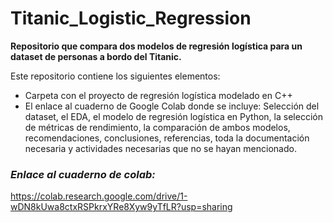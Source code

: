 # Titanic_Logistic_Regression
**Repositorio que compara dos modelos de regresión logística para un dataset de personas a bordo del Titanic.**

Este repositorio contiene los siguientes elementos:
* Carpeta con el proyecto de regresión logística modelado en C++
* El enlace al cuaderno de Google Colab donde se incluye: Selección del dataset, el EDA, el modelo de regresión logística en Python, la selección de métricas de rendimiento, la comparación de ambos modelos, recomendaciones, conclusiones, referencias, toda la documentación necesaria y actividades necesarias que no se hayan mencionado.

### _**Enlace al cuaderno de colab:**_

https://colab.research.google.com/drive/1-wDN8kUwa8ctxRSPkrxYRe8Xyw9yTfLR?usp=sharing

